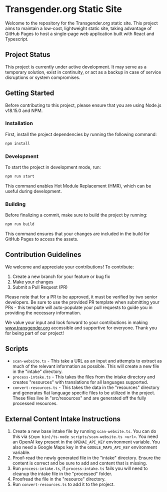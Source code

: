# Transgender.org Static Site

Welcome to the repository for the Transgender.org static site. This project aims to maintain a low-cost, lightweight static site, taking advantage of GitHub Pages to host a single-page web application built with React and Typescript.

## Project Status

This project is currently under active development. It may serve as a temporary solution, exist in continuity, or act as a backup in case of service disruptions or system compromises.

## Getting Started

Before contributing to this project, please ensure that you are using Node.js v18.15.0 and NPM.

### Installation

First, install the project dependencies by running the following command:

```bash
npm install
```

### Development

To start the project in development mode, run:

```bash
npm run start
```

This command enables Hot Module Replacement (HMR), which can be useful during development.

### Building

Before finalizing a commit, make sure to build the project by running:

```bash
npm run build
```

This command ensures that your changes are included in the build for GitHub Pages to access the assets.

## Contribution Guidelines

We welcome and appreciate your contributions! To contribute:

1. Create a new branch for your feature or bug fix
2. Make your changes
3. Submit a Pull Request (PR)

Please note that for a PR to be approved, it must be verified by two senior developers. Be sure to use the provided PR template when submitting your PRs - this template will auto-populate your pull requests to guide you in providing the necessary information.

We value your input and look forward to your contributions in making www.transgender.org accessible and supportive for everyone. Thank you for being part of our project!

## Scripts
* `scan-website.ts` - This take a URL as an input and attempts to extract as much of the relevant information as possible. This will create a new file in the "intake" directory.
* `process-intake.ts` - This takes the files from the intake directory and creates "resources" with translations for all languages supported.
* `convert-resources.ts` - This takes the data in the "resources" directory and generates flat language specific files to be utilized in the project. These files live in "src/resources" and are generated off the fully processed resources.

## External Content Intake Instructions
1. Create a new base intake file by running `scan-website.ts`. You can do this via `${npm bin)/ts-node scripts/scan-website.ts <url>`. You need an OpenAI key present in the `OPENAI_API_KEY` environment variable. You also need a Google Maps key in the `GOOGLE_MAPS_API_KEY` environment variable.
2. Proof-read the newly generated file in the "intake" directory. Ensure the content is correct and be sure to add and content that is missing.
3. Run `process-intake.ts`, if `process-intake.ts` fails you will need to cleanup the intake file in the "processed" folder.
4. Proofread the file in the "resource" directory.
5. Run `convert-resources.ts` to add it to the project.

